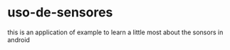 # uso-de-sensores
this is an application of example to learn a little most about the sonsors in android
